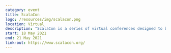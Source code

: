 ```yaml
---
category: event
title: ScalaCon
logo: /resources/img/scalacon.png
location: Virtual
description: "ScalaCon is a series of virtual conferences designed to bring the Scala community closer together."
start: 18 May 2021
end: 21 May 2021
link-out: https://www.scalacon.org/
---
```

